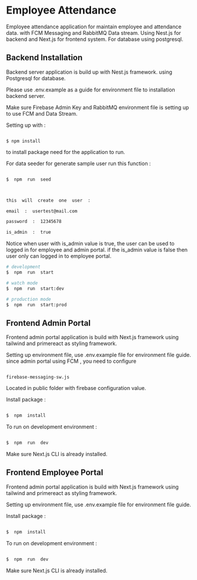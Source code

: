# Employee Attendance

Employee attendance application for maintain employee and attendance data. with FCM Messaging and RabbitMQ Data stream. Using Nest.js for backend and Next.js for frontend system. For database using postgresql.

## Backend Installation

Backend server application is build up with Nest.js framework. using Postgresql for database.

Please use .env.example as a guide for environment file to installation backend server.

Make sure Firebase Admin Key and RabbitMQ environment file is setting up to use FCM and Data Stream.

Setting up with :

```

$ npm install

```

to install package need for the application to run.

For data seeder for generate sample user run this function :

```bash

$  npm  run  seed



this  will  create  one  user  :

email  :  usertest@mail.com

password  :  12345678

is_admin  :  true

```

Notice when user with is_admin value is true, the user can be used to logged in for employee and admin portal. if the is_admin value is false then user only can logged in to employee portal.

```bash
# development
$  npm  run  start

# watch mode
$  npm  run  start:dev

# production mode
$  npm  run  start:prod
```

## Frontend Admin Portal

Frontend admin portal application is build with Next.js framework using tailwind and primereact as styling framework.

Setting up environment file, use .env.example file for environment file guide. since admin portal using FCM , you need to configure

```

firebase-messaging-sw.js

```

Located in public folder with firebase configuration value.

Install package :

```bash

$  npm  install

```

To run on development environment :

```bash

$  npm  run  dev

```

Make sure Next.js CLI is already installed.

## Frontend Employee Portal

Frontend admin portal application is build with Next.js framework using tailwind and primereact as styling framework.

Setting up environment file, use .env.example file for environment file guide.

Install package :

```bash

$  npm  install

```

To run on development environment :

```bash

$  npm  run  dev

```

Make sure Next.js CLI is already installed.
